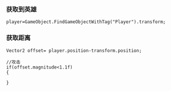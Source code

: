 ### 获取到英雄
```
player=GameObject.FindGameObjectWithTag("Player").transform;

```


### 获取距离 

```
Vector2 offset= player.position-transform.position;

//攻击
if(offset.magnitude<1.1f)
{

}
```
